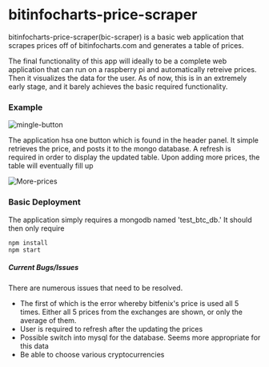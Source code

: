 # bitinfocharts-price-scraper

bitinfocharts-price-scraper(bic-scraper) is a basic web application that scrapes prices off of bitinfocharts.com and generates a table of prices. 

The final functionality of this app will ideally to be a complete web application that can run on a raspberry pi and automatically retreive prices. Then it visualizes the data for the user. As of now, this is in an extremely early stage, and it barely achieves the basic required functionality. 

### Example

![mingle-button](https://raw.githubusercontent.com/ryanmdo/bitinfocharts-price-scraper/master/github-images/single-button.png)

The application hsa one button which is found in the header panel. It simple retrieves the price, and posts it to the mongo database. A refresh is required in order to display the updated table. Upon adding more prices, the table will eventually fill up

![More-prices](https://raw.githubusercontent.com/ryanmdo/bitinfocharts-price-scraper/master/github-images/more-prices.png)

### Basic Deployment

The application simply requires a mongodb named 'test_btc_db.' It should then only require

```
npm install
npm start
```

##### Current Bugs/Issues

There are numerous issues that need to be resolved.
  - The first of which is the error whereby bitfenix's price is used all 5 times. Either all 5 prices from the exchanges are shown, or only the average of them.
  - User is required to refresh after the updating the prices
  - Possible switch into mysql for the database. Seems more appropriate for this data
  - Be able to choose various cryptocurrencies
